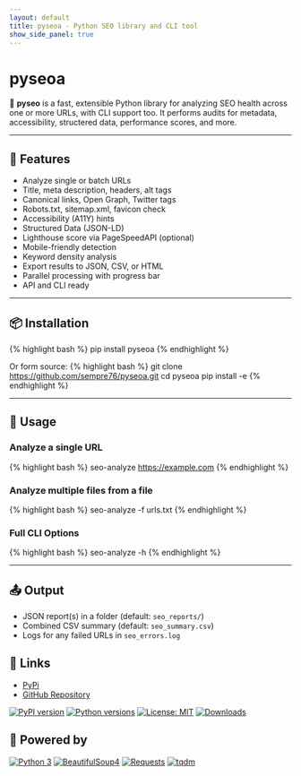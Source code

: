 ```yaml
---
layout: default
title: pyseoa - Python SEO library and CLI tool
show_side_panel: true
---
```

# pyseoa

🔎 **pyseo** is a fast, extensible Python library for analyzing SEO health across one or more URLs, with CLI support too. It performs audits for metadata, accessibility, structered data, performance scores, and more.

---

## 🚀 Features

- Analyze single or batch URLs
- Title, meta description, headers, alt tags
- Canonical links, Open Graph, Twitter tags
- Robots.txt, sitemap.xml, favicon check
- Accessibility (A11Y) hints
- Structured Data (JSON-LD)
- Lighthouse score via PageSpeedAPI (optional)
- Mobile-friendly detection
- Keyword density analysis
- Export results to JSON, CSV, or HTML
- Parallel processing with progress bar
- API and CLI ready

---

## 📦 Installation

{% highlight bash %}
pip install pyseoa
{% endhighlight %}

Or form source:
{% highlight bash %}
git clone https://github.com/sempre76/pyseoa.git
cd pyseoa
pip install -e
{% endhighlight %}

---

## 🧪 Usage

### Analyze a single URL
{% highlight bash %}
seo-analyze https://example.com
{% endhighlight %}

### Analyze multiple files from a file

{% highlight bash %}
seo-analyze -f urls.txt
{% endhighlight %}

### Full CLI Options

{% highlight bash %}
seo-analyze -h
{% endhighlight %}

---

## 📤 Output

- JSON report(s) in a folder (default: `seo_reports/`)
- Combined CSV summary (default: `seo_summary.csv`)
- Logs for any failed URLs in `seo_errors.log`

## 🔗 Links

- [PyPi](https://pypi.org/project/pyseoa/0.1.0/)
- [GitHub Repository](https://github.com/sempre76/pyseoa)

[![PyPI version](https://img.shields.io/pypi/v/pyseoa.svg)](https://pypi.org/project/pyseoa/)
[![Python versions](https://img.shields.io/pypi/pyversions/pyseoa.svg)](https://pypi.org/project/pyseoa/)
[![License: MIT](https://img.shields.io/badge/license-MIT-blue.svg)](LICENSE)
[![Downloads](https://static.pepy.tech/badge/pyseoa)](https://pepy.tech/projects/pyseoa)

## 🔌 Powered by

[![Python 3](https://img.shields.io/badge/Python-3.x-blue.svg)](https://www.python.org/)
[![BeautifulSoup4](https://img.shields.io/badge/BeautifulSoup4-pypi-6d9cbe.svg)](https://pypi.org/project/beautifulsoup4/)
[![Requests](https://img.shields.io/badge/Requests-GitHub-3776ab.svg)](https://github.com/psf/requests)
[![tqdm](https://img.shields.io/badge/tqdm-GitHub-4b8bbe.svg)](https://github.com/tqdm/tqdm)

